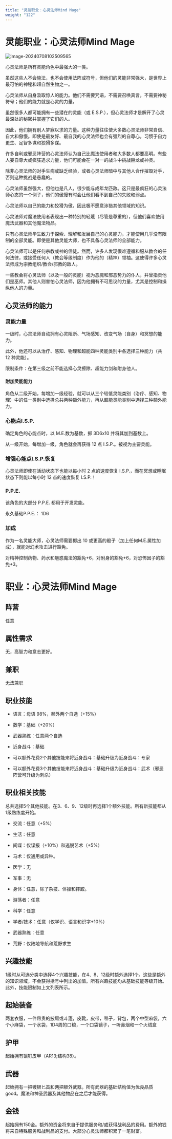 ```yaml
---
title: "灵能职业：心灵法师Mind Mage"
weight: "122"
---
```

# 灵能职业：心灵法师Mind Mage

![image-20240708102509565](../assets/image-20240708102509565.webp)

心灵法师是所有灵能角色中最强大的一类。

虽然这些人不会施法，也不会使用法阵或符号，但他们的灵能非常强大，是世界上最可怕的神秘和超自然生物之一。

心灵法师从自身汲取惊人的能力。他们不需要咒语，不需要召唤真言，不需要神秘符号；他们的能力就是心灵的力量。

虽然很多人都可能拥有一些潜在的灵能（或 E.S.P.），但心灵法师才是解开了心灵最深处的秘密并掌握了它们的人。

因此，他们拥有别人梦寐以求的力量。这种力量往往使大多数心灵法师非常自信、自大和傲慢。即使是最友好、最自我的心灵法师也会有强烈的自尊心，习惯于自力更生、足智多谋和狡猾多谋。

许多自利或邪恶阵营的心灵法师认为自己比魔法使用者和大多数人都要高明。有些人妄自尊大或疯狂追求力量，他们可能会在一对一的战斗中挑战巨龙或神灵。

除非心灵法师的对手生病或缺乏经验，或者心灵法师暗中与其他人合作摧毁对手，否则这种挑战是愚蠢的。

心灵法师虽然强大，但他也是凡人，很少能与成年龙匹敌。这只是最疯狂的心灵法师心态的一个例子，他们的傲慢有时会让他们看不到自己的失败和弱点。

心灵法师以自己的能力和狡猾为傲，因此极不愿意涉猎其他领域的知识。

心灵法师对魔法使用者表现出一种特别的轻蔑（尽管是尊重的），但他们喜欢使用魔法武器和其他魔法物品。

只有心灵法师毕生致力于探索、理解和发展自己的心灵能力，才能使用几乎没有限制的全部灵能。即使是其他灵能大师，也不具备心灵法师的全部能力。

心灵法师可以是任何宗教或神的信徒。然而，许多人发现很难遵循和服从教会的任何法律，或接受任何人（教会等级制度）作为他的（精神）领袖。这使得许多心灵法师成为宗教组织/教会/邪教的敌人。

一些教会将心灵法师（以及一般的灵能）视为恶魔和邪恶势力的仆人，并曾指责他们是巫师。其他人则害怕心灵法师，因为他拥有不可思议的力量，尤其是控制和操纵他人的力量。

## 心灵法师的能力

### 灵能力量

一级时，心灵法师自动拥有心灵阻断、气场感知、改变气场（自身）和冥想的能力。

此外，他还可以从治疗、感知、物理和超能四种灵能类别中各选择三种能力（共 12 种灵能）。

限制条件：在第三级之前不能选择心灵擦除、超能力剑和附身他人。

#### 附加灵能能力

角色从二级开始，每增加一级经验，就可以从三个较低灵能类别（治疗、感知、物理）中的任一类别中选择总共两种额外能力，再从超能灵能类别中选择三种额外能力。

### 心能点I.S.P.

确定角色的心能点时，以 M.E.数为基数，掷 3D6x10 并将其加到基数上。

从一级开始，每增加一级，角色就会再获得 12 点 I.S.P.。被视为主要灵能。

### 增强心能点I.S.P.恢复

心灵法师即使在活动状态下也能以每小时 2 点的速度恢复 I.S.P.，而在冥想或睡眠状态下则能以每小时 12 点的速度恢复 I.S.P.！

### P.P.E.

该角色的大部分 P.P.E. 都用于开发灵能。

永久基础P.P.E.： 1D6

### 加成

作为一名灵能大师，心灵法师需要掷出 10 或更高的骰子（加上任何M.E.属性加成），就能对幻术攻击进行豁免。

对精神控制药物、药水和魅惑魔法的豁免+6，对附身的豁免+6，对恐怖因子的豁免+3。

# 职业：心灵法师Mind Mage

## 阵营

任意

## 属性需求

无，高智力和意志更好。

## 兼职

无法兼职

## 职业技能

- 语言：母语 98%，额外两个自选（+15%）

- 数学：基础（+20%）

- 武器熟练：任意两个自选

- 近身战斗：基础

- 可以额外花费2个其他技能来将近身战斗：基础升级为近身战斗：专家

- 可以额外花费3个其他技能来将近身战斗：基础升级为近身战斗：武术（邪恶阵营可升级为刺杀）


## 职业相关技能

总共选择5个其他技能。在3、6、9、12级时再选择1个额外技能。所有新技能都从1级熟练度开始。

- 交流：任意（+5%）

- 生活：任意

- 间谍：仅谍报（+10%）和逃脱艺术（+5%）

- 马术：仅通用或异种。

- 医学：无

- 军事：无

- 身体：任意，除了杂技、体操和摔跤。

- 游荡者：任意

- 科学：任意

- 学者/技术：任意（仅学识、语言和识字+10%）

- 武器熟练：任意

- 荒野：仅陆地导航和荒野求生

## 兴趣技能

1级时从可选分类中选择4个兴趣技能，在4、8、12级时额外选择1个。这些是额外的知识领域，不会获得括号中列出的加值。所有兴趣技能均从基础技能等级开始。此外，技能限制如上文列表所示。

## 起始装备

两套衣服，一件昂贵的披肩或斗篷，皮靴，皮带，毯子，背包，两个中型麻袋，六个小麻袋，一个水袋，1D4周的口粮，一个口袋镜子，一听鼻烟和一个火绒盒

## 护甲

起始拥有镶钉皮甲（AR13;结构38）。

## 武器

起始拥有一把镀银匕首和两把额外武器。所有武器的基础结构值为优良品质good。魔法和神圣武器及其他物品在之后才能获得。

## 金钱

起始拥有150金。额外的资金将来自于提供服务和/或获得战利品的费用。额外的钱将来自特殊服务和战利品的支付。大部分心灵法师都积累了一笔财富。